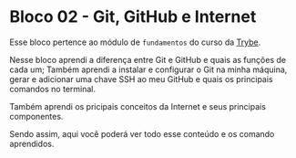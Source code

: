 # Bloco 02 - Git, GitHub e Internet

Esse bloco pertence ao módulo de `fundamentos` do curso da [Trybe](https://www.betrybe.com/).

Nesse bloco aprendi a diferença entre Git e GitHub e quais as funções de cada um;
Também aprendi a instalar e configurar o Git na minha máquina, gerar e adicionar uma chave SSH ao meu GitHub e quais os principais comandos no terminal.

Também aprendi os pricipais conceitos da Internet e seus principais componentes.

Sendo assim, aqui você poderá ver todo esse conteúdo e os comando aprendidos.